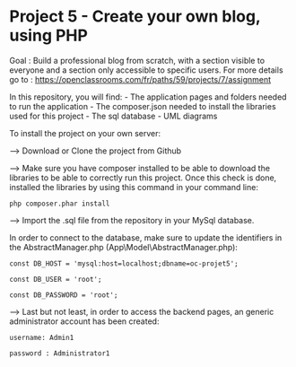 # Project 5 - Create your own blog, using PHP

Goal : Build a professional blog from scratch, with a section visible to everyone and a section only accessible to specific users.
For more details go to : https://openclassrooms.com/fr/paths/59/projects/7/assignment

In this repository, you will find:
    - The application pages and folders needed to run the application
    - The composer.json needed to install the libraries used for this project
    - The sql database
    - UML diagrams

To install the project on your own server:

--> Download or Clone the project from Github

--> Make sure you have composer installed to be able to download the libraries to be able to correctly run this project. Once this check is done, installed the libraries by using this command in your command line:

    php composer.phar install

--> Import the .sql file from the repository in your MySql database.

In order to connect to the database, make sure to update the identifiers in the AbstractManager.php (App\Model\AbstractManager.php):
    
    const DB_HOST = 'mysql:host=localhost;dbname=oc-projet5';
    
    const DB_USER = 'root';
    
    const DB_PASSWORD = 'root';

--> Last but not least, in order to access the backend pages, an generic administrator account has been created:

    username: Admin1
    
    password : Administrator1
